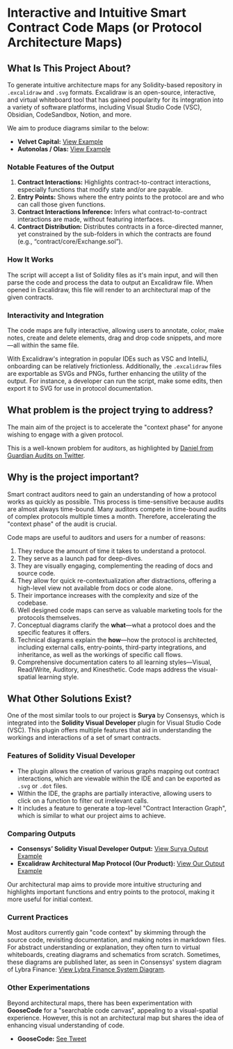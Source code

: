 # Interactive and Intuitive Smart Contract Code Maps (or Protocol Architecture Maps)

## What Is This Project About?

To generate intuitive architecture maps for any Solidity-based repository in `.excalidraw` and `.svg` formats. Excalidraw is an open-source, interactive, and virtual whiteboard tool that has gained popularity for its integration into a variety of software platforms, including Visual Studio Code (VSC), Obsidian, CodeSandbox, Notion, and more.

We aim to produce diagrams similar to the below:

- **Velvet Capital:** [View Example](https://github.com/cryptoTozer/examples/blob/main/velvet-capital.png)
- **Autonolas / Olas:** [View Example](https://github.com/code-423n4/2023-12-autonolas/blob/main/registries/docs/On-chain_architecture_v6.png)

### Notable Features of the Output

1. **Contract Interactions:** Highlights contract-to-contract interactions, especially functions that modify state and/or are payable.
2. **Entry Points:** Shows where the entry points to the protocol are and who can call those given functions.
3. **Contract Interactions Inference:** Infers what contract-to-contract interactions are made, without featuring interfaces.
4. **Contract Distribution:** Distributes contracts in a force-directed manner, yet constrained by the sub-folders in which the contracts are found (e.g., “contract/core/Exchange.sol”).

### How It Works

The script will accept a list of Solidity files as it's main input, and will then parse the code and process the data to output an Excalidraw file. When opened in Excalidraw, this file will render to an architectural map of the given contracts.

### Interactivity and Integration

The code maps are fully interactive, allowing users to annotate, color, make notes, create and delete elements, drag and drop code snippets, and more—all within the same file.

With Excalidraw's integration in popular IDEs such as VSC and IntelliJ, onboarding can be relatively frictionless. Additionally, the `.excalidraw` files are exportable as SVGs and PNGs, further enhancing the utility of the output. For instance, a developer can run the script, make some edits, then export it to SVG for use in protocol documentation.

## What problem is the project trying to address?

The main aim of the project is to accelerate the "context phase" for anyone wishing to engage with a given protocol.

This is a well-known problem for auditors, as highlighted by [Daniel from Guardian Audits on Twitter](https://twitter.com/dannygfromnyc/status/1751652011844513979).

## Why is the project important?

Smart contract auditors need to gain an understanding of how a protocol works as quickly as possible. This process is time-sensitive because audits are almost always time-bound. Many auditors compete in time-bound audits of complex protocols multiple times a month. Therefore, accelerating the "context phase" of the audit is crucial.

Code maps are useful to auditors and users for a number of reasons:

1. They reduce the amount of time it takes to understand a protocol.
2. They serve as a launch pad for deep-dives.
3. They are visually engaging, complementing the reading of docs and source code.
4. They allow for quick re-contextualization after distractions, offering a high-level view not available from docs or code alone.
5. Their importance increases with the complexity and size of the codebase.
6. Well designed code maps can serve as valuable marketing tools for the protocols themselves.
7. Conceptual diagrams clarify the **what**—what a protocol does and the specific features it offers.
8. Technical diagrams explain the **how**—how the protocol is architected, including external calls, entry-points, third-party integrations, and inheritance, as well as the workings of specific call flows.
9. Comprehensive documentation caters to all learning styles—Visual, Read/Write, Auditory, and Kinesthetic. Code maps address the visual-spatial learning style.

## What Other Solutions Exist?

One of the most similar tools to our project is **Surya** by Consensys, which is integrated into the **Solidity Visual Developer** plugin for Visual Studio Code (VSC). This plugin offers multiple features that aid in understanding the workings and interactions of a set of smart contracts.

### Features of Solidity Visual Developer

- The plugin allows the creation of various graphs mapping out contract interactions, which are viewable within the IDE and can be exported as `.svg` or `.dot` files.
- Within the IDE, the graphs are partially interactive, allowing users to click on a function to filter out irrelevant calls.
- It includes a feature to generate a top-level "Contract Interaction Graph", which is similar to what our project aims to achieve.

### Comparing Outputs

- **Consensys’ Solidity Visual Developer Output:** [View Surya Output Example](https://github.com/cryptoTozer/examples/blob/main/velvet-capital-surya.png)
- **Excalidraw Architectural Map Protocol (Our Product):** [View Our Output Example](https://github.com/cryptoTozer/examples/blob/main/velvet-capital.png)

Our architectural map aims to provide more intuitive structuring and highlights important functions and entry points to the protocol, making it more useful for initial context.

### Current Practices

Most auditors currently gain "code context" by skimming through the source code, revisiting documentation, and making notes in markdown files. For abstract understanding or explanation, they often turn to virtual whiteboards, creating diagrams and schematics from scratch. Sometimes, these diagrams are published later, as seen in Consensys' system diagram of Lybra Finance: [View Lybra Finance System Diagram](https://consensys.io/diligence/audits/2023/08/lybra-finance/#system-diagram).

### Other Experimentations

Beyond architectural maps, there has been experimentation with **GooseCode** for a "searchable code canvas", appealing to a visual-spatial experience. However, this is not an architectural map but shares the idea of enhancing visual understanding of code.

- **GooseCode:** [See Tweet](https://twitter.com/bytes032/status/1754520847593636091)
